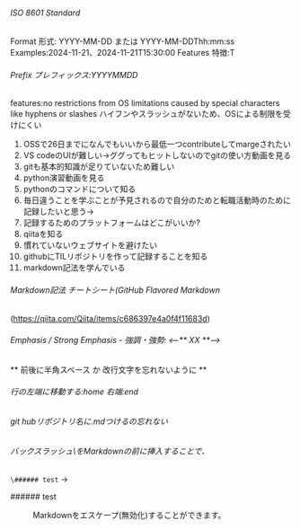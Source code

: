 ###### ISO 8601 Standard 
Format 形式: YYYY-MM-DD または YYYY-MM-DDThh:mm:ss
Examples:2024-11-21、2024-11-21T15:30:00
Features 特徴:T

###### Prefix プレフィックス:YYYYMMDD
features:no restrictions from OS limitations caused by special characters like hyphens or slashes ハイフンやスラッシュがないため、OSによる制限を受けにくい


1. OSSで26日までになんでもいいから最低一つcontributeしてmargeされたい
2. VS codeのUIが難しい→ググってもヒットしないのでgitの使い方動画を見る
3. gitも基本的知識が足りていないため難しい
4. python演習動画を見る
5. pythonのコマンドについて知る
6. 毎日違うことを学ぶことが予見されるので自分のためと転職活動時のために記録したいと思う→
7. 記録するためのプラットフォームはどこがいいか?
8. qiitaを知る
9. 慣れていないウェブサイトを避けたい
10. githubにTILリポジトリを作って記録することを知る
11. markdown記法を学んでいる

###### Markdown記法 チートシート(GitHub Flavored Markdown
(https://qiita.com/Qiita/items/c686397e4a0f4f11683d)

###### Emphasis / Strong Emphasis - 強調・強勢: <--** XX **-->
** 前後に半角スペース か 改行文字を忘れないように **

###### 行の左端に移動する:home 右端:end

###### git hubリポジトリ名に.mdつけるの忘れない

###### バックスラッシュ\をMarkdownの前に挿入することで、
```\###### test``` →<dt> <dt> \###### test </dt>
<dd> Markdownをエスケープ(無効化)することができます。</dd>
